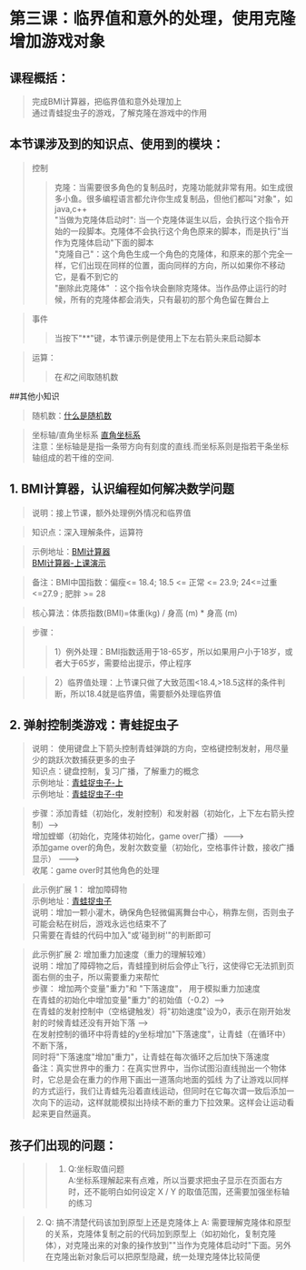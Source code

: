 # 第三课：临界值和意外的处理，使用克隆增加游戏对象

## 课程概括：
> 完成BMI计算器，把临界值和意外处理加上    
> 通过青蛙捉虫子的游戏，了解克隆在游戏中的作用

## 本节课涉及到的知识点、使用到的模块：
> 控制
>> 克隆：当需要很多角色的复制品时，克隆功能就非常有用。如生成很多小鱼。很多编程语言都允许你生成复制品，但他们都叫"对象"，如java,c++   
    "当做为克隆体启动时": 当一个克隆体诞生以后，会执行这个指令开始的一段脚本。克隆体不会执行这个角色原来的脚本，而是执行"当作为克隆体启动"下面的脚本  
    "克隆自己"：这个角色生成一个角色的克隆体，和原来的那个完全一样，它们出现在同样的位置，面向同样的方向，所以如果你不移动它，是看不到它的   
    "删除此克隆体" ：这个指令块会删除克隆体。当作品停止运行的时候，所有的克隆体都会消失，只有最初的那个角色留在舞台上

> 事件
>> 当按下"**"键，本节课示例是使用上下左右箭头来启动脚本   

> 运算：
>> 在*和*之间取随机数

##其他小知识
> 随机数：[什么是随机数](https://www.6zou.net/docs/what_is_random.html "什么是随机数") 

> 坐标轴/直角坐标系
[直角坐标系](https://baike.baidu.com/item/%E7%9B%B4%E8%A7%92%E5%9D%90%E6%A0%87%E7%B3%BB/1835293)  
注意：坐标轴是是指一条带方向有刻度的直线.而坐标系则是指若干条坐标轴组成的若干维的空间.


## 1. BMI计算器，认识编程如何解决数学问题
>说明：接上节课，额外处理例外情况和临界值     

> 知识点：深入理解条件，运算符    

> 示例地址：[BMI计算器](https://scratch.mit.edu/projects/321460387/editor "BMI计算器")     
           [BMI计算器-上课演示](https://scratch.mit.edu/projects/324124989/editor "BMI计算器")    
           
> 备注：BMI中国指数：偏瘦<= 18.4; 18.5 <= 正常 <= 23.9; 24<=过重<=27.9 ; 肥胖 >= 28 

> 核心算法：体质指数(BMI)=体重(kg) / 身高 (m) * 身高 (m) 

> 步骤：
>> 1）例外处理：BMI指数适用于18-65岁，所以如果用户小于18岁，或者大于65岁，需要给出提示，停止程序
    
>> 2）临界值处理：上节课只做了大致范围<18.4,>18.5这样的条件判断，所以18.4就是临界值，需要额外处理临界值   
  

## 2. 弹射控制类游戏：青蛙捉虫子      
> 说明： 使用键盘上下箭头控制青蛙弹跳的方向，空格键控制发射，用尽量少的跳跃次数捕获更多的虫子   
> 知识点：键盘控制，复习广播，了解重力的概念     
> 示例地址：[青蛙捉虫子-上](https://scratch.mit.edu/projects/324177292/editor)   
> 示例地址：[青蛙捉虫子-中](https://scratch.mit.edu/projects/324174825/editor)

> 步骤：添加青蛙（初始化，发射控制）和发射器（初始化，上下左右箭头控制）-->   
        增加螳螂（初始化，克隆体初始化，game over广播）———>   
        添加game over的角色，发射次数变量（初始化，空格事件计数，接收广播显示） ———>    
        收尾：game over时其他角色的处理

> 此示例扩展 1： 增加障碍物   
> 示例地址：[青蛙捉虫子](https://scratch.mit.edu/projects/323834199/editor)   
> 说明：增加一颗小灌木，确保角色轻微偏离舞台中心，稍靠左侧，否则虫子可能会粘在树后，游戏永远也结束不了   
> 只需要在青蛙的代码中加入"或'碰到树'"的判断即可   

> 此示例扩展 2: 增加重力加速度（重力的理解较难）    
> 说明：增加了障碍物之后，青蛙撞到树后会停止飞行，这使得它无法抓到页面右侧的虫子，所以需要重力来帮忙   
> 步骤： 增加两个变量"重力"和 "下落速度"， 用于模拟重力加速度   
        在青蛙的初始化中增加变量"重力"的初始值（-0.2）-->   
        在青蛙的发射控制中（空格键触发）将"初始速度"设为0，表示在刚开始发射的时候青蛙还没有开始下落 -->    
        在发射控制的循环中将青蛙的y坐标增加"下落速度"，让青蛙（在循环中）不断下落，   
        同时将"下落速度"增加"重力"，让青蛙在每次循环之后加快下落速度    
> 备注：真实世界中的重力：在真实世界中，当你试图沿直线抛出一个物体时，它总是会在重力的作用下画出一道落向地面的弧线
        为了让游戏以同样的方式运行，我们让青蛙先沿着直线运动，但同时在它每次谓一致后添加一次向下的运动，这样就能模拟出持续不断的重力下拉效果。这样会让运动看起来更自然逼真。


## 孩子们出现的问题：  
>>1. Q:坐标取值问题    
     A:坐标系理解起来有点难，所以当要求把虫子显示在页面右方时，还不能明白如何设定 X / Y 的取值范围，还需要加强坐标轴的练习
 
 >2. Q: 搞不清楚代码该加到原型上还是克隆体上
     A: 需要理解克隆体和原型的关系，克隆体复制之前的代码加到原型上（如初始化，复制克隆体），对克隆出来的对象的操作放到""当作为克隆体启动时"下面。另外在克隆出新对象后可以把原型隐藏，统一处理克隆体比较简便
